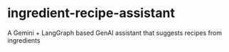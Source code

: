 # ingredient-recipe-assistant
A Gemini + LangGraph based GenAI assistant that suggests recipes from ingredients
